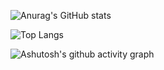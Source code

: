 ![Anurag's GitHub stats](https://github-readme-stats.vercel.app/api?username=floatDreamWithSong)

![Top Langs](https://github-readme-stats.vercel.app/api/top-langs/?username=floatDreamWithSong)

![Ashutosh's github activity graph](https://github-readme-activity-graph.vercel.app/graph?username=floatDreamWithSong)
<!--
**floatDreamWithSong/floatDreamWithSong** is a ✨ _special_ ✨ repository because its `README.md` (this file) appears on your GitHub profile.

Here are some ideas to get you started:

- 🔭 I’m currently working on ...
- 🌱 I’m currently learning ...
- 👯 I’m looking to collaborate on ...
- 🤔 I’m looking for help with ...
- 💬 Ask me about ...
- 📫 How to reach me: ...
- 😄 Pronouns: ...
- ⚡ Fun fact: ...
-->
